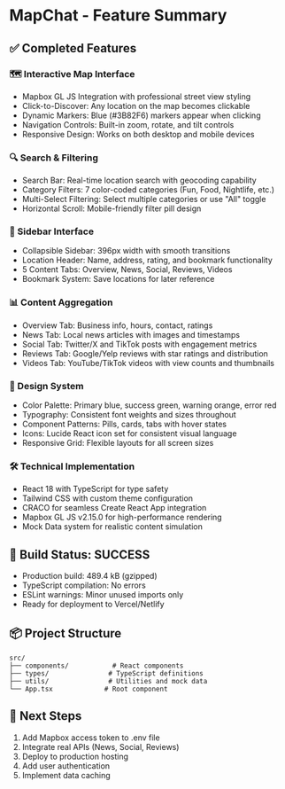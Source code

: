 # MapChat - Feature Summary

## ✅ Completed Features

### 🗺️ Interactive Map Interface
- Mapbox GL JS Integration with professional street view styling
- Click-to-Discover: Any location on the map becomes clickable
- Dynamic Markers: Blue (#3B82F6) markers appear when clicking
- Navigation Controls: Built-in zoom, rotate, and tilt controls
- Responsive Design: Works on both desktop and mobile devices

### 🔍 Search & Filtering
- Search Bar: Real-time location search with geocoding capability
- Category Filters: 7 color-coded categories (Fun, Food, Nightlife, etc.)
- Multi-Select Filtering: Select multiple categories or use "All" toggle
- Horizontal Scroll: Mobile-friendly filter pill design

### 📱 Sidebar Interface
- Collapsible Sidebar: 396px width with smooth transitions
- Location Header: Name, address, rating, and bookmark functionality
- 5 Content Tabs: Overview, News, Social, Reviews, Videos
- Bookmark System: Save locations for later reference

### 📊 Content Aggregation
- Overview Tab: Business info, hours, contact, ratings
- News Tab: Local news articles with images and timestamps
- Social Tab: Twitter/X and TikTok posts with engagement metrics
- Reviews Tab: Google/Yelp reviews with star ratings and distribution
- Videos Tab: YouTube/TikTok videos with view counts and thumbnails

### 🎨 Design System
- Color Palette: Primary blue, success green, warning orange, error red
- Typography: Consistent font weights and sizes throughout
- Component Patterns: Pills, cards, tabs with hover states
- Icons: Lucide React icon set for consistent visual language
- Responsive Grid: Flexible layouts for all screen sizes

### 🛠️ Technical Implementation
- React 18 with TypeScript for type safety
- Tailwind CSS with custom theme configuration
- CRACO for seamless Create React App integration
- Mapbox GL JS v2.15.0 for high-performance rendering
- Mock Data system for realistic content simulation

## 🚀 Build Status: SUCCESS
- Production build: 489.4 kB (gzipped)
- TypeScript compilation: No errors
- ESLint warnings: Minor unused imports only
- Ready for deployment to Vercel/Netlify

## 📦 Project Structure
```
src/
├── components/           # React components
├── types/               # TypeScript definitions  
├── utils/               # Utilities and mock data
└── App.tsx             # Root component
```

## 🔮 Next Steps
1. Add Mapbox access token to .env file
2. Integrate real APIs (News, Social, Reviews)
3. Deploy to production hosting
4. Add user authentication
5. Implement data caching
